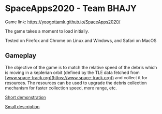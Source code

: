 # SpaceApps2020 - Team BHAJY

Game link: https://yoogottamk.github.io/SpaceApps2020/

The game takes a moment to load initially.

Tested on Firefox and Chrome on Linux and Windows, and Safari on MacOS

## Gameplay
The objective of the game is to match the relative speed of the debris which is moving in a keplerian orbit (defined by the TLE data fetched from [www.space-track.org](https://www.space-track.org)) and collect it for resources. The resources can be used to upgrade the debris collection mechanism for faster collection speed, more range, etc.

[Short demonstration](https://drive.google.com/file/d/1tehZWHEWU2VuhMpb_8oLIhL5N0hK5Jrw/view?usp=sharing)

[Small description](https://iiitaphyd-my.sharepoint.com/:p:/g/personal/bhavyajeet_singh_research_iiit_ac_in/EaF8yJ98aZFCn9IOPQmX2PUBYwSwAP1FxGwnCaIIBxU1UA?e=vXrCAn)
